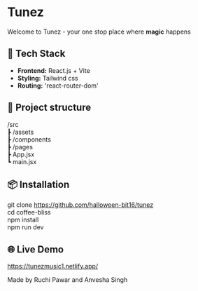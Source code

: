# Tunez
Welcome to Tunez - your one stop place where **magic** happens

## 🔧 Tech Stack
- **Frontend:** React.js + Vite
- **Styling:** Tailwind css
- **Routing:** 'react-router-dom'

## 📁 Project structure
/src <br>
┣ /assets <br>
┣ /components <br>
┣ /pages <br>
┣ App.jsx <br>
┗ main.jsx

## 📦 Installation

git clone https://github.com/halloween-bit16/tunez <br>
cd coffee-bliss <br>
npm install <br>
npm run dev <br>

## 🌐 Live Demo
https://tunezmusic1.netlify.app/

Made by Ruchi Pawar and Anvesha Singh
